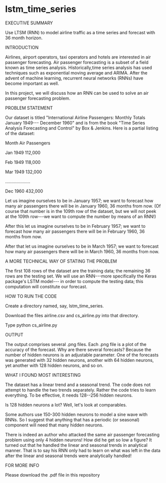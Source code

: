 # lstm_time_series

EXECUTIVE SUMMARY

Use LTSM (RNN) to model airline traffic as a time series and forecast with 36 month horizon.


INTRODUCTION

Airlines, airport operators, taxi operators and hotels are interested in air passenger
forecasting.
Air passenger forecasting is a subset of a field known as time series analysis.
Historically,time series analysis has used techniques such as exponential moving
average and ARIMA.
After the advent of machine learning, recurrent neural networks (RNNs) have become
important as well.

In this project, we will discuss how an RNN can be used to solve an air passenger
forecasting problem.

PROBLEM STATEMENT

Our dataset is titled "International Airline Passengers: Monthly Totals January 1949---
December 1960" and is from the book "Time Series Analysis Forecasting and Control" by
Box & Jenkins.  Here is a partial listing of the dataset:

  Month       Air Passengers
  
  Jan 1949    112,000
  
  Feb 1949    118,000
  
  Mar 1949    132,000
  
  ....................
  
  Dec 1960    432,000
  
Let us imagine ourselves to be in January 1957; we want to forecast how many
air passengers there will be in January 1960, 36 months from now.
(Of course that number is in the 109th row of the dataset, but we will not peek at the
109th row---we want to compute the number by means of an RNN!)

After this let us imagine ourselves to be in February 1957; we want to forecast
how many air passengers there will be in February 1960, 36 months from now.

After that let us imagine ourselves to be in March 1957; we want to forecast
how many air passengers there will be in March 1960, 36 months from now.

A MORE TECHNICAL WAY OF STATING THE PROBLEM

The first 108 rows of the dataset are the training data; the remaining 36 rows are the
testing set.  We will use an RNN---more specifically the Keras package's LSTM model---
in order to compute the testing data; this computation will constitute our forecast.

HOW TO RUN THE CODE

Create a directory named, say, lstm_time_series.

Download the files airline.csv and cs_airline.py into that directory.

Type python cs_airline.py

OUTPUT

The output comprises several .png files.  Each .png file is a plot of the accuracy of
the forecast.  Why are there several forecasts?  Because the number of hidden neurons is
an adjustable parameter.  One of the forecasts was generated with 32 hidden neurons,
another with 64 hidden neurons, yet another with 128 hidden neurons, and so on.

WHAT I FOUND MOST INTERESTING

The dataset has a linear trend and a seasonal trend.  The code does not attempt to handle
the two trends separately.  Rather the code tries to learn everything.  To be effective, it
needs 128--256 hidden neurons.

Is 128 hidden neurons a lot?  Well, let's look at comparables.

Some authors use 150-300 hidden neurons to model a sine wave with RNNs.  So I suggest that
anything that has a periodic (or seasonal) component will need that many hidden neurons.

There is indeed an author who attacked the same air passenger forecasting problem using
only 4 hidden neurons!  How did he get so low a figure? It turned out that he handled the
linear and seasonal trends in analytical manner.  That is to say his RNN only had to learn
on what was left in the data after the linear and seasonal trends were analytically handled!

FOR MORE INFO

Please download the .pdf file in this repository
